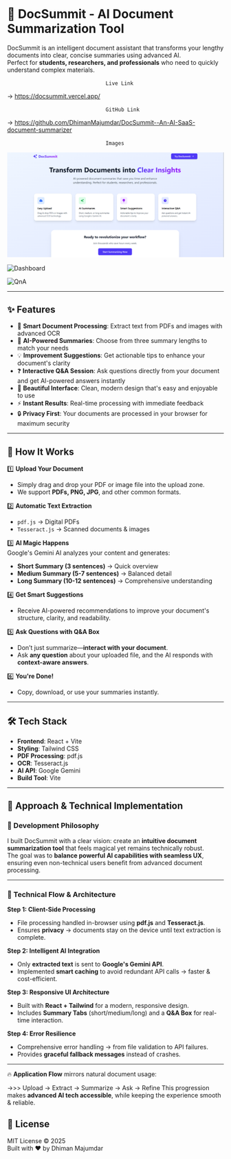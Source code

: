 # 🚀 DocSummit - AI Document Summarization Tool  

DocSummit is an intelligent document assistant that transforms your lengthy documents into clear, concise summaries using advanced AI.  
Perfect for **students, researchers, and professionals** who need to quickly understand complex materials.  

                                    Live Link 

-> https://docsummit.vercel.app/

                                    GitHub Link

-> https://github.com/DhimanMajumdar/DocSummit--An-AI-SaaS-document-summarizer


                                    Images


![Landing Page](./src/assets/picOne.png)             



![Dashboard](.src/assets/picTwo.png)


![QnA](.src/assets/picThree.png)

---

## ✨ Features  

- 📄 **Smart Document Processing**: Extract text from PDFs and images with advanced OCR  
- 🤖 **AI-Powered Summaries**: Choose from three summary lengths to match your needs  
- 💡 **Improvement Suggestions**: Get actionable tips to enhance your document's clarity  
- ❓ **Interactive Q&A Session**: Ask questions directly from your document and get AI-powered answers instantly  
- 🎨 **Beautiful Interface**: Clean, modern design that's easy and enjoyable to use  
- ⚡ **Instant Results**: Real-time processing with immediate feedback  
- 🔒 **Privacy First**: Your documents are processed in your browser for maximum security  

---

## 🚀 How It Works  

1️⃣ **Upload Your Document**  
- Simply drag and drop your PDF or image file into the upload zone.  
- We support **PDFs, PNG, JPG**, and other common formats.  

2️⃣ **Automatic Text Extraction**  
- `pdf.js` → Digital PDFs  
- `Tesseract.js` → Scanned documents & images  

3️⃣ **AI Magic Happens**  
Google's Gemini AI analyzes your content and generates:  
- **Short Summary (3 sentences)** → Quick overview  
- **Medium Summary (5-7 sentences)** → Balanced detail  
- **Long Summary (10-12 sentences)** → Comprehensive understanding  

4️⃣ **Get Smart Suggestions**  
- Receive AI-powered recommendations to improve your document's structure, clarity, and readability.  

5️⃣ **Ask Questions with Q&A Box**  
- Don’t just summarize—**interact with your document**.  
- Ask **any question** about your uploaded file, and the AI responds with **context-aware answers**.  

6️⃣ **You're Done!**  
- Copy, download, or use your summaries instantly.  

---

## 🛠️ Tech Stack  

- **Frontend**: React + Vite  
- **Styling**: Tailwind CSS  
- **PDF Processing**: pdf.js  
- **OCR**: Tesseract.js  
- **AI API**: Google Gemini  
- **Build Tool**: Vite  

---

## 🚀 Approach & Technical Implementation  

### 🔹 Development Philosophy  
I built DocSummit with a clear vision: create an **intuitive document summarization tool** that feels magical yet remains technically robust.  
The goal was to **balance powerful AI capabilities with seamless UX**, ensuring even non-technical users benefit from advanced document processing.  

---

### 🔹 Technical Flow & Architecture  

**Step 1: Client-Side Processing**  
- File processing handled in-browser using **pdf.js** and **Tesseract.js**.  
- Ensures **privacy** → documents stay on the device until text extraction is complete.  

**Step 2: Intelligent AI Integration**  
- Only **extracted text** is sent to **Google's Gemini API**.  
- Implemented **smart caching** to avoid redundant API calls → faster & cost-efficient.  

**Step 3: Responsive UI Architecture**  
- Built with **React + Tailwind** for a modern, responsive design.  
- Includes **Summary Tabs** (short/medium/long) and a **Q&A Box** for real-time interaction.  

**Step 4: Error Resilience**  
- Comprehensive error handling → from file validation to API failures.  
- Provides **graceful fallback messages** instead of crashes.  

---

🔥 **Application Flow** mirrors natural document usage:  

->>> Upload → Extract → Summarize → Ask → Refine
     This progression makes **advanced AI tech accessible**, while keeping the experience smooth & reliable.  

## 📄 License  

MIT License © 2025  
Built with ❤️ by Dhiman Majumdar       

